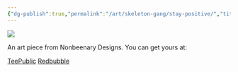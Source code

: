 ```yaml
---
{"dg-publish":true,"permalink":"/art/skeleton-gang/stay-positive/","title":"stay positive","tags":["Art","Skulls and Skellies"]}
---
```



![](https://baserow-media.ams3.digitaloceanspaces.com/user_files/wbN7KozLShxLK372l6Ve5G2bteYS9yUy_158357cbde29a6b01bb8d2ebe72cc0f820660abfe12666f4db00e91ad16118ef.jpg)

An art piece from Nonbeenary Designs. You can get yours at:

[TeePublic](https://www.teepublic.com/t-shirt/50075015-just-stay-positive?store_id=258912)
[Redbubble](https://www.redbubble.com/shop/ap/151542628?ref=studio-promote)
